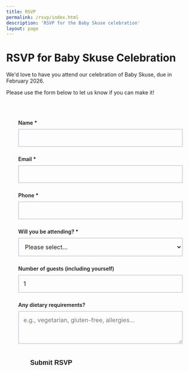 ```yaml
---
title: RSVP
permalink: /rsvp/index.html
description: 'RSVP for the Baby Skuse celebration'
layout: page
---
```


# RSVP for Baby Skuse Celebration

We'd love to have you attend our celebration of Baby Skuse, due in February 2026.

Please use the form below to let us know if you can make it!

<form data-static-form-name="rsvp" class="rsvp-form" id="rsvpForm">
  <div class="form-group">
    <label for="name">Name *</label>
    <input type="text" id="name" name="name" required>
  </div>

  <div class="form-group">
    <label for="email">Email *</label>
    <input type="email" id="email" name="email" required>
  </div>

  <div class="form-group">
    <label for="phone">Phone *</label>
    <input type="phone" id="phone" name="phone" required>
  </div>

  <div class="form-group">
    <label for="attending">Will you be attending? *</label>
    <select id="attending" name="attending" required>
      <option value="">Please select...</option>
      <option value="yes">Yes, I'll be there!</option>
      <option value="no">Sorry, I can't make it</option>
    </select>
  </div>

  <div class="form-group">
    <label for="guests">Number of guests (including yourself)</label>
    <input type="number" id="guests" name="guests" min="1" max="5" value="1">
  </div>

  <div class="form-group">
    <label for="dietary">Any dietary requirements?</label>
    <textarea id="dietary" name="dietary" rows="3" placeholder="e.g., vegetarian, gluten-free, allergies..."></textarea>
  </div>

  <button type="submit" class="submit-btn" id="submitBtn">Submit RSVP</button>
</form>

<div id="messageContainer" class="message-container" style="display: none;">
  <div id="messageContent" class="message-content"></div>
</div>

<style>
.rsvp-form {
  max-width: 600px;
  margin: 2rem auto;
  padding: 2rem;
  background: var(--color-bg-secondary);
  border-radius: var(--border-radius);
  box-shadow: var(--shadow);
}

.form-group {
  margin-bottom: 1.5rem;
}

.form-group label {
  display: block;
  margin-bottom: 0.5rem;
  font-weight: 600;
  color: var(--color-text);
}

.form-group input,
.form-group select,
.form-group textarea {
  width: 100%;
  padding: 0.75rem;
  border: 2px solid #d1d5db;
  border-radius: var(--border-radius);
  background: var(--color-bg);
  color: var(--color-text);
  font-family: inherit;
  font-size: 1rem;
  transition: border-color 0.2s ease, box-shadow 0.2s ease;
}

.form-group input:focus,
.form-group select:focus,
.form-group textarea:focus {
  outline: none;
  border-color: var(--color-primary);
  box-shadow: 0 0 0 3px rgba(var(--color-primary-rgb), 0.1);
}

.submit-btn {
  background: var(--color-primary);
  color: var(--color-light);
  border: none;
  padding: 1rem 2rem;
  border-radius: var(--border-radius);
  font-size: 1.1rem;
  font-weight: 600;
  cursor: pointer;
  transition: background-color 0.2s ease;
}

.submit-btn:hover {
  background: var(--color-primary-dark);
}

.submit-btn:active {
  transform: translateY(1px);
}

.message-container {
  margin-top: 2rem;
  padding: 1.5rem;
  border-radius: var(--border-radius);
  text-align: center;
}

.message-content {
  font-size: 1.1rem;
  font-weight: 600;
}

.message-success {
  background: #d4edda;
  color: #155724;
  border: 1px solid #c3e6cb;
}

.message-error {
  background: #f8d7da;
  color: #721c24;
  border: 1px solid #f5c6cb;
}

.submit-btn:disabled {
  opacity: 0.6;
  cursor: not-allowed;
}
</style>

<script>
document.addEventListener('DOMContentLoaded', function() {
  const form = document.getElementById('rsvpForm');
  const submitBtn = document.getElementById('submitBtn');
  const messageContainer = document.getElementById('messageContainer');
  const messageContent = document.getElementById('messageContent');

  form.addEventListener('submit', async function(e) {
    e.preventDefault();
    
    // Disable submit button and show loading state
    submitBtn.disabled = true;
    submitBtn.textContent = 'Submitting...';
    
    // Hide any previous messages
    messageContainer.style.display = 'none';
    
    try {
      // Get form data
      const formData = new FormData(form);
      
      // Submit form using fetch
      const response = await fetch('/api/rsvp', {
        method: 'POST',
        body: formData
      });
      
      const result = await response.text();
      
      if (response.ok) {
        // Show success message
        showMessage(result, 'success');
        // Reset form
        form.reset();
      } else {
        // Show error message
        showMessage(result, 'error');
      }
    } catch (error) {
      console.error('Error submitting form:', error);
      showMessage('Sorry, there was an error submitting your RSVP. Please try again.', 'error');
    } finally {
      // Re-enable submit button
      submitBtn.disabled = false;
      submitBtn.textContent = 'Submit RSVP';
    }
  });
  
  function showMessage(message, type) {
    messageContent.innerHTML = message;
    messageContainer.className = `message-container message-${type}`;
    messageContainer.style.display = 'block';
    
    // Scroll to message
    messageContainer.scrollIntoView({ behavior: 'smooth', block: 'center' });
  }
});
</script>
